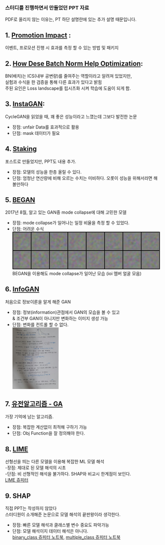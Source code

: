 ### 스터디를 진행하면서 만들었던 PPT 자료 

PDF로 올리지 않는 이유는, PT 하단 설명란에 있는 추가 설명 때문입니다.


## 1. [Promotion Impact][Promotion Impact] : <br>
  이벤트, 프로모션 진행 시 효과를 측정 할 수 있는 방법 및 패키지 

## 2. [How Dese Batch Norm Help Optimization][How Dese Batch Norm Help Optimization]: <br>
   BN(배치)는 ICS(내부 공변량)를 줄여주는 역할이라고 알려져 있었지만,<br>
   실험과 수식을 한 검증을 통해 다른 효과가 있다고 밝힘<br>
   주된 요인은 Loss landscape를 립시츠화 시켜 학습에 도움이 되게 함.   

## 3. [InstaGAN][InstaGAN]: <br>
  CycleGAN을 읽었을 때, 꽤 좋은 성능이라고 느꼈는데 그보다 발전한 논문<br>
  - 장점: unfair Data를 효과적으로 활용 <br>
  - 단점: mask 데이터가 필요 <br>
  
## 4. [Staking][Staking]<br>
  포스트로 만들었지만, PPT도 내용 추가.<br>
  - 장점: 모델의 성능을 한층 올릴 수 있다. 
  - 단점: 엄청난 연산량에 비해 오르는 수치는 미비하다. 오롯이 성능을 위해서라면 해볼만하다
  
## 5. [BEGAN][BEGAN]<br>
  2017년 8월, 알고 있는 GAN중 mode collapse에 대해 고민한 모델
  - 장점: mode collapse가 일어나는 일정 비율을 측정 할 수 있었다.
  - 단점: 어려운 수식 <br>
  <img src="/ML PPT/resouces/IOI_GAN2.gif" width="650"> <br>
   BEGAN을 이용해도 mode collapse가 일어난 모습 (ioi 멤버 얼굴 모음)

## 6. [InfoGAN][InfoGAN]<br>
  처음으로 정보이론을 알게 해준 GAN
  - 장점: 정보(information)관점에서 GAN의 모습을 볼 수 있고<br>
    & 조건부 GAN이 아니지만 변화하는 이미지 생성 가능 <br>
  - 단점: 변화를 컨트롤 할 수 없다. <br>
<img src="/ML PPT/resouces/infoGAN_박이삭_1.jpg" width="150"> <br>

## 7. [유전알고리즘 - GA][유전알고리즘] <br>
  가장 기억에 남는 알고리즘. <br>
  - 장점: 복잡한 계산없이 최적해 구하기 가능<br>
  - 단점: Obj Function을 잘 정의해야 한다. 
  
## 8. [LIME][LIME]<br>
  선형선을 띄는 다른 모델을 이용해 복잡한 ML 모델 해석<br>
  -장점: 제대로 된 모델 해석의 시초 <br>
  -단점: 비 선형적인 해석을 불가하다. SHAP와 비교시 한계점이 보인다.<br>
  [LIME 쥬피터][LIME 쥬피터]
  
  
## 9. SHAP<br>
  직접 PPT는 작성하지 않았다 <br>
  스터디원이 소개해준 논문으로 모델 해석의 끝판왕이라 생각한다.<br>
  - 장점: 빠른 모델 해석과 클래스별 변수 중요도 파악가능<br>
  - 단점: 모델 해석이지 데이터 해석은 아니다. <br>
  [binary_class 쥬피터 노트북][binary_class], [multiple_class 쥬피터 노트북][multiple_class]



[Promotion Impact]: https://github.com/eat-toast/eat-toast.github.io/blob/master/ML%20PPT/promotionImpact_20190222.pptx
[How Dese Batch Norm Help Optimization]: https://github.com/eat-toast/eat-toast.github.io/blob/master/ML%20PPT/How%20Dese%20Batch%20Norm%20Help%20Optimization_박이삭20190304.pptx
[InstaGAN]: https://github.com/eat-toast/eat-toast.github.io/blob/master/ML%20PPT/InstaGAN_20190114_박이삭.pptx
[Staking]: https://github.com/eat-toast/eat-toast.github.io/blob/master/ML%20PPT/Stacking_20181224.pptx
[BEGAN]: https://github.com/eat-toast/eat-toast.github.io/blob/master/ML%20PPT/BEGAN_20170803박이삭.pptx
[InfoGAN]: https://github.com/eat-toast/eat-toast.github.io/blob/master/ML%20PPT/infoGAN_20170713이삭.pptx
[유전알고리즘]: https://github.com/eat-toast/eat-toast.github.io/blob/master/ML%20PPT/유전알고리즘_20170504.pptx
[LIME]: https://github.com/eat-toast/eat-toast.github.io/blob/master/ML%20PPT/LIME_VS_SHAP_20181029_박이삭.pdf
[LIME 쥬피터]: https://github.com/eat-toast/eat-toast.github.io/blob/master/ML%20PPT/resouces/SHAP%20VS%20LIME.ipynb
[binary_class]: https://github.com/eat-toast/eat-toast.github.io/blob/master/ML%20PPT/resouces/SHAP_value%20-%20%20binary%20class.ipynb
[multiple_class]: https://github.com/eat-toast/eat-toast.github.io/blob/master/ML%20PPT/resouces/SHAP_value%20multi%20class.ipynb
